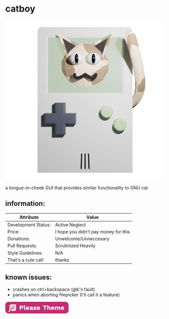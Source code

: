 # catboy

![catboy logo](assets/logo.png)

a tongue-in-cheek GUI that provides similar functionality to GNU cat

## information:
Attribute | Value
---|---
Development Status: | Active Neglect
Price: | I hope you didn't pay money for this
Donations: | Unwelcome/Unneccesary
Pull Requests: | Scrutinized Heavily
Style Guidelines: | N/A
That's a cute cat! | thanks

## known issues:
- crashes on ctrl+backspace (gtk's fault)
- panics when aborting filepicker (I'll call it a feature)

<img src="assets/badge.png" width="200"/>